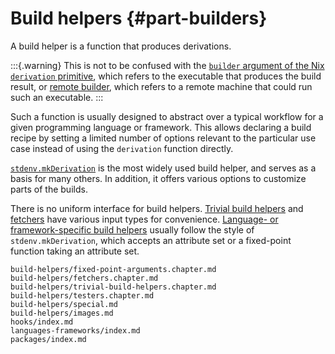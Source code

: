 # Build helpers {#part-builders}

A build helper is a function that produces derivations.

:::{.warning}
This is not to be confused with the [`builder` argument of the Nix `derivation` primitive](https://nixos.org/manual/nix/unstable/language/derivations.html), which refers to the executable that produces the build result, or [remote builder](https://nixos.org/manual/nix/stable/advanced-topics/distributed-builds.html), which refers to a remote  machine that could run such an executable.
:::

Such a function is usually designed to abstract over a typical workflow for a given programming language or framework.
This allows declaring a build recipe by setting a limited number of options relevant to the particular use case instead of using the `derivation` function directly.

[`stdenv.mkDerivation`](#part-stdenv) is the most widely used build helper, and serves as a basis for many others.
In addition, it offers various options to customize parts of the builds.

There is no uniform interface for build helpers.
[Trivial build helpers](#chap-trivial-builders) and [fetchers](#chap-pkgs-fetchers) have various input types for convenience.
[Language- or framework-specific build helpers](#chap-language-support) usually follow the style of `stdenv.mkDerivation`, which accepts an attribute set or a fixed-point function taking an attribute set.

```{=include=} chapters
build-helpers/fixed-point-arguments.chapter.md
build-helpers/fetchers.chapter.md
build-helpers/trivial-build-helpers.chapter.md
build-helpers/testers.chapter.md
build-helpers/special.md
build-helpers/images.md
hooks/index.md
languages-frameworks/index.md
packages/index.md
```
